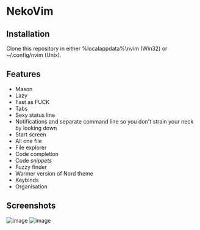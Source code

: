 # NekoVim
## Installation
Clone this repository in either %localappdata%\nvim (Win32) or ~/.config/nvim (Unix).
## Features
* Mason
* Lazy
* Fast as FUCK
* Tabs
* Sexy status line
* Notifications and separate command line so you don't strain your neck by looking down
* Start screen
* All one file
* File explorer
* Code completion
* Code *snippets*
* Fuzzy finder
* Warmer version of Nord theme
* Keybinds
* Organisation
## Screenshots
![image](https://github.com/user-attachments/assets/7825c726-5bda-4435-8c63-659f8c31f320)
![image](https://github.com/user-attachments/assets/4953e235-a14f-44be-adf8-bfc3e0c6cb95)
